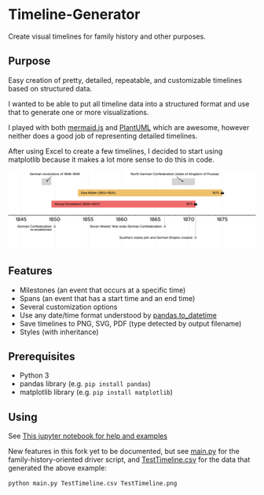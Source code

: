 # Timeline-Generator

Create visual timelines for family history and other purposes.

## Purpose

Easy creation of pretty, detailed, repeatable, and customizable timelines based on structured data.

I wanted to be able to put all timeline data into a structured format and use that to generate one or more visualizations. 

I played with both [mermaid.js](https://mermaid-js.github.io/mermaid/#/) and [PlantUML](https://plantuml.com/) which are awesome, however neither does a good job of representing detailed timelines.

After using Excel to create a few timelines, I decided to start using matplotlib because it makes a lot more sense to do this in code.

![example timeline](TestTimeline.png)

## Features

- Milestones (an event that occurs at a specific time)
- Spans (an event that has a start time and an end time)
- Several customization options
- Use any date/time format understood by [pandas.to_datetime](https://pandas.pydata.org/docs/reference/api/pandas.to_datetime.html)
- Save timelines to PNG, SVG, PDF (type detected by output filename)
- Styles (with inheritance)

## Prerequisites

- Python 3
- pandas library (e.g. `pip install pandas`)
- matplotlib library (e.g. `pip install matplotlib`)

## Using

See [This jupyter notebook for help and examples](demo/timeline.ipynb)

New features in this fork yet to be documented, but see [main.py](main.py) for the family-history-oriented driver script, and [TestTimeline.csv](TestTimeline.csv) for the data that generated the above example:

```sh
python main.py TestTimeline.csv TestTimeline.png
```